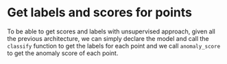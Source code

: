 # Get labels and scores for points

To be able to get scores and labels with unsupervised approach, given all the previous architecture, we can simply declare the model and call the `classify` function to get the labels for each point and we call `anomaly_score` to get the anomaly score of each point.